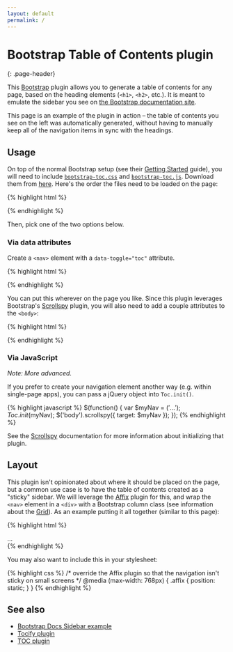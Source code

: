 ```yaml
---
layout: default
permalink: /
---
```


# Bootstrap Table of Contents plugin
{: .page-header}

This [Bootstrap](http://getbootstrap.com/) plugin allows you to generate a table of contents for any page, based on the heading elements (`<h1>`, `<h2>`, etc.). It is meant to emulate the sidebar you see on [the Bootstrap documentation site](http://getbootstrap.com/css/).

This page is an example of the plugin in action – the table of contents you see on the left was automatically generated, without having to manually keep all of the navigation items in sync with the headings.

## Usage

On top of the normal Bootstrap setup (see their [Getting Started](http://getbootstrap.com/getting-started/) guide), you will need to include [`bootstrap-toc.css`](bootstrap-toc.css) and [`bootstrap-toc.js`](bootstrap-toc.js). Download them from [here](https://github.com/afeld/toc). Here's the order the files need to be loaded on the page:

{% highlight html %}
<link rel="stylesheet" href="bootstrap.min.css">
<link rel="stylesheet" href="bootstrap-toc.css">
<script src="jquery.min.js"></script>
<script src="bootstrap.min.js"></script>
<script src="bootstrap-toc.js"></script>
{% endhighlight %}

Then, pick one of the two options below.

### Via data attributes

Create a `<nav>` element with a `data-toggle="toc"` attribute.

{% highlight html %}
<nav id="toc" data-toggle="toc"></nav>
{% endhighlight %}

You can put this wherever on the page you like. Since this plugin leverages Bootstrap's [Scrollspy](http://getbootstrap.com/javascript/#scrollspy) plugin, you will also need to add a couple attributes to the `<body>`:

{% highlight html %}
<body data-spy="scroll" data-target="#toc">
{% endhighlight %}

### Via JavaScript

*Note: More advanced.*

If you prefer to create your navigation element another way (e.g. within single-page apps), you can pass a jQuery object into `Toc.init()`.

{% highlight javascript %}
$(function() {
  var $myNav = $('...');
  Toc.init($myNav);
  $('body').scrollspy({
    target: $myNav
  });
});
{% endhighlight %}

See the [Scrollspy](http://getbootstrap.com/javascript/#scrollspy) documentation for more information about initializing that plugin.

## Layout

This plugin isn't opinionated about where it should be placed on the page, but a common use case is to have the table of contents created as a "sticky" sidebar. We will leverage the [Affix](http://getbootstrap.com/javascript/#affix) plugin for this, and wrap the `<nav>` element in a `<div>` with a Bootstrap column class (see information about the [Grid](http://getbootstrap.com/css/#grid)). As an example putting it all together (similar to this page):

{% highlight html %}
<body data-spy="scroll" data-target="#toc">
  <div class="container">
    <div class="row">
      <!-- sidebar, which will move to the top on a small screen -->
      <div class="col-sm-4">
        <nav id="toc" data-spy="affix" data-toggle="toc"></nav>
      </div>
      <!-- main content area -->
      <div class="col-sm-8">
        ...
      </div>
    </div>
  </div>
</body>
{% endhighlight %}

You may also want to include this in your stylesheet:

{% highlight css %}
/* override the Affix plugin so that the navigation isn't sticky on small screens */
@media (max-width: 768px) {
  .affix {
    position: static;
  }
}
{% endhighlight %}

## See also

* [Bootstrap Docs Sidebar example](https://jsfiddle.net/gableroux/S2SMK/)
* [Tocify plugin](http://gregfranko.com/jquery.tocify.js/)
* [TOC plugin](http://projects.jga.me/toc/)

